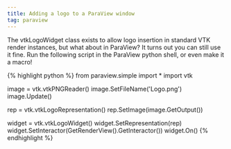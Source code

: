 ```yaml
---
title: Adding a logo to a ParaView window
tag: paraview
---
```


The vtkLogoWidget class exists to allow logo insertion in standard VTK render instances, but what about in ParaView? It turns out you can still use it fine. Run the following script in the ParaView python shell, or even make it a macro!

{% highlight python %}
from paraview.simple import *
import vtk 

image = vtk.vtkPNGReader()
image.SetFileName('Logo.png')
image.Update()

rep = vtk.vtkLogoRepresentation()
rep.SetImage(image.GetOutput())

widget = vtk.vtkLogoWidget()
widget.SetRepresentation(rep)
widget.SetInteractor(GetRenderView().GetInteractor())
widget.On()
{% endhighlight %}

